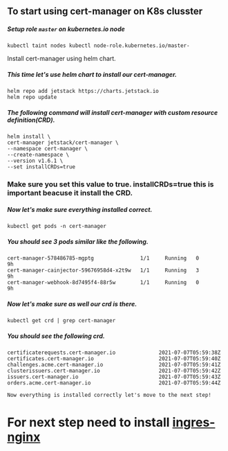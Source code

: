 ## To start using cert-manager on K8s clusster

##### Setup role `master` on kubernetes.io node
```
kubectl taint nodes kubectl node-role.kubernetes.io/master-
```
Install cert-manager using helm chart.

##### This time let's use helm chart to install our cert-manager.

```
helm repo add jetstack https://charts.jetstack.io
helm repo update
```
##### The following command will install cert-manager with custom resource definition(CRD). 
```
helm install \
cert-manager jetstack/cert-manager \
--namespace cert-manager \
--create-namespace \
--version v1.6.1 \
--set installCRDs=true
```
### Make sure you set this value to true. installCRDs=true this is important beacuse it install the CRD.

##### Now let's make sure everything installed correct.
```
kubectl get pods -n cert-manager
```


##### You should see 3 pods similar like the following.
```
cert-manager-578486785-mgptg               1/1     Running   0          9h
cert-manager-cainjector-59676958d4-x2t9w   1/1     Running   3          9h
cert-manager-webhook-8d7495f4-88r5w        1/1     Running   0          9h
```


##### Now let's make sure as well our crd is there.
```
kubectl get crd | grep cert-manager
```


##### You should see the following crd.
```
certificaterequests.cert-manager.io              2021-07-07T05:59:38Z
certificates.cert-manager.io                     2021-07-07T05:59:40Z
challenges.acme.cert-manager.io                  2021-07-07T05:59:41Z
clusterissuers.cert-manager.io                   2021-07-07T05:59:42Z
issuers.cert-manager.io                          2021-07-07T05:59:43Z
orders.acme.cert-manager.io                      2021-07-07T05:59:44Z
```



`Now everything is installed correctly let's move to the next step!`

# For next step need to install [ingres-nginx] 

[ingres-nginx]: https://github.com/greatspoke/kubernetes/blob/master/docs/Install-ingres-nginx.md
